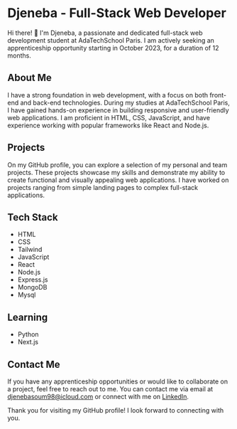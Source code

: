 <!-- Hi there! 👋
I'm Djeneba, a full-stack web development student at AdaTechSchool Paris. I am currently looking for an apprenticeship starting in October 2023, for a duration of 12 months. You can find some of my personal and team projects on my GitHub profile. -->


<!--
**djenebaa/djenebaa** is a ✨ _special_ ✨ repository because its `README.md` (this file) appears on your GitHub profile.

Here are some ideas to get you started:

- 🔭 I’m currently working on ...
- 🌱 I’m currently learning ...
- 👯 I’m looking to collaborate on ...
- 🤔 I’m looking for help with ...
- 💬 Ask me about ...
- 📫 How to reach me: ...
- 😄 Pronouns: ...
- ⚡ Fun fact: ...
-->

<!DOCTYPE html>
<html lang="en">
<head>
  <meta charset="UTF-8">
  <meta name="viewport" content="width=device-width, initial-scale=1.0">
  <title>Djeneba - Full-Stack Web Developer</title>
</head>
<body>
  <h1>Djeneba - Full-Stack Web Developer</h1>
  
  <p>Hi there! 👋 I'm Djeneba, a passionate and dedicated full-stack web development student at AdaTechSchool Paris. I am actively seeking an apprenticeship opportunity starting in October 2023, for a duration of 12 months.</p>
  
  <h2>About Me</h2>
  
  <p>I have a strong foundation in web development, with a focus on both front-end and back-end technologies. During my studies at AdaTechSchool Paris, I have gained hands-on experience in building responsive and user-friendly web applications. I am proficient in HTML, CSS, JavaScript, and have experience working with popular frameworks like React and Node.js.</p>
  
  <h2>Projects</h2>
  
  <p>On my GitHub profile, you can explore a selection of my personal and team projects. These projects showcase my skills and demonstrate my ability to create functional and visually appealing web applications. I have worked on projects ranging from simple landing pages to complex full-stack applications.</p>
  
  <h2>Tech Stack</h2>
  <ul>
    <li>HTML</li>
    <li>CSS</li>
    <li>Tailwind</li>
    <li>JavaScript</li>
    <li>React</li>
    <li>Node.js</li>
    <li>Express.js</li>
    <li>MongoDB</li>
    <li>Mysql</li>
  </ul>
   <h2>Learning</h2>
  <ul>
    <li>Python</li>
    <li>Next.js</li>
  </ul>
  
  
  <h2>Contact Me</h2>
  
  <p>If you have any apprenticeship opportunities or would like to collaborate on a project, feel free to reach out to me. You can contact me via email at <a href="mailto:djenebasoum98@icloud.com">djenebasoum98@icloud.com</a> or connect with me on <a href="https://www.linkedin.com/in/djeneba-soumare/">LinkedIn</a>.</p>
  
  <p>Thank you for visiting my GitHub profile! I look forward to connecting with you.</p>
</body>
</html>


